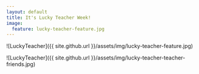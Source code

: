 ```yaml
---
layout: default
title: It's Lucky Teacher Week!
image:
  feature: lucky-teacher-feature.jpg
---
```

![LuckyTeacher]({{ site.github.url }}/assets/img/lucky-teacher-feature.jpg)

<div id="fd-form-64051a5ad72bad5482cadc1e"></div>
<script>
  window.fd('form', {
    formId: '64051a5ad72bad5482cadc1e',
    containerEl: '#fd-form-64051a5ad72bad5482cadc1e'
  });
</script>

![LuckyTeacher]({{ site.github.url }}/assets/img/lucky-teacher-teacher-friends.jpg)
